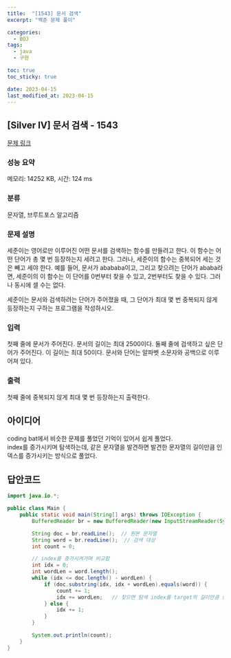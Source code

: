 ```yaml
---
title:  "[1543] 문서 검색"
excerpt: "백준 문제 풀이"

categories:
  - BOJ
tags:
  - java
  - 구현

toc: true
toc_sticky: true

date: 2023-04-15
last_modified_at: 2023-04-15
---
```

## [Silver IV] 문서 검색 - 1543 

[문제 링크](https://www.acmicpc.net/problem/1543) 

### 성능 요약

메모리: 14252 KB, 시간: 124 ms

### 분류

문자열, 브루트포스 알고리즘

### 문제 설명

<p>세준이는 영어로만 이루어진 어떤 문서를 검색하는 함수를 만들려고 한다. 이 함수는 어떤 단어가 총 몇 번 등장하는지 세려고 한다. 그러나, 세준이의 함수는 중복되어 세는 것은 빼고 세야 한다. 예를 들어, 문서가 abababa이고, 그리고 찾으려는 단어가 ababa라면, 세준이의 이 함수는 이 단어를 0번부터 찾을 수 있고, 2번부터도 찾을 수 있다. 그러나 동시에 셀 수는 없다.</p>

<p>세준이는 문서와 검색하려는 단어가 주어졌을 때, 그 단어가 최대 몇 번 중복되지 않게 등장하는지 구하는 프로그램을 작성하시오.</p>

### 입력 

 <p>첫째 줄에 문서가 주어진다. 문서의 길이는 최대 2500이다. 둘째 줄에 검색하고 싶은 단어가 주어진다. 이 길이는 최대 50이다. 문서와 단어는 알파벳 소문자와 공백으로 이루어져 있다.</p>

### 출력 

 <p>첫째 줄에 중복되지 않게 최대 몇 번 등장하는지 출력한다.</p>


## 아이디어
coding bat에서 비슷한 문제를 풀었던 기억이 있어서 쉽게 풀었다.  
index를 증가시키며 탐색하는데, 같은 문자열을 발견하면 발견한 문자열의 길이만큼 인덱스를 증가시키는 방식으로 풀었다.


## 답안코드
```java
import java.io.*;

public class Main {
    public static void main(String[] args) throws IOException {
        BufferedReader br = new BufferedReader(new InputStreamReader(System.in));

        String doc = br.readLine();  // 원본 문자열
        String word = br.readLine();  // 검색 대상
        int count = 0;

        // index를 증가시켜가며 비교함
        int idx = 0;
        int wordLen = word.length();
        while (idx <= doc.length() - wordLen) {
            if (doc.substring(idx, idx + wordLen).equals(word)) {
                count += 1;
                idx += wordLen;   // 찾으면 탐색 index를 target의 길이만큼 증가시킴
            } else {
                idx += 1;
            }
        }

        System.out.println(count);
    }
}
```